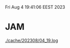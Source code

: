 Fri Aug  4 19:41:06 EEST 2023
# JAM
<a href='./cache/202308/04_19.log'>./cache/202308/04_19.log</a>

